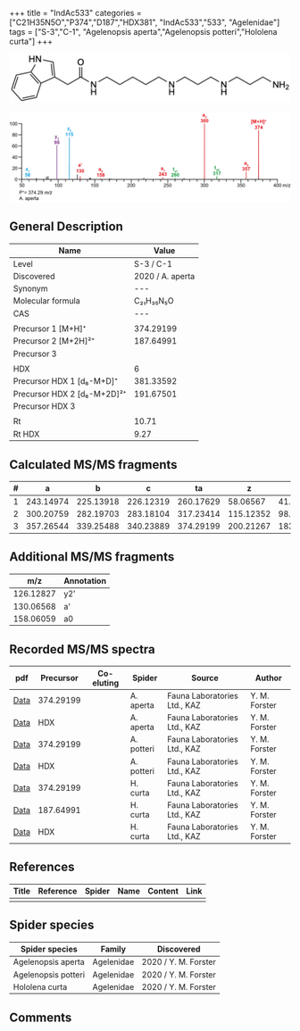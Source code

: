 +++
title = "IndAc533"
categories = ["C21H35N5O","P374","D187","HDX381",
"IndAc533","533",
"Agelenidae"]
tags = ["S-3","C-1",
"Agelenopsis aperta","Agelenopsis potteri","Hololena curta"]
+++

![](/img/IndAc533.png)

![](/img_MSMS/374_IndAc533_Aa.png?classes=border)

## General Description

| Name                        | Value            |
|-----------------------------|------------------|
| Level                       | S-3 / C-1               |
| Discovered                  | 2020 / A. aperta |
| Synonym                     | ---              |
| Molecular formula           | C₂₁H₃₅N₅O        |
| CAS                         | ---              |
|                             |                  |
| Precursor 1 [M+H]⁺          | 374.29199        |
| Precursor 2 [M+2H]²⁺        | 187.64991        |
| Precursor 3                 |                  |
|                             |                  |
| HDX                         | 6                |
| Precursor HDX 1 [d₆-M+D]⁺   | 381.33592        |
| Precursor HDX 2 [d₆-M+2D]²⁺ | 191.67501        |
| Precursor HDX 3             |                  |
|                             |                  |
| Rt                          | 10.71            |
| Rt HDX                      | 9.27             |

## Calculated MS/MS fragments

| # | a         | b         | c         | ta        | z         | y         | tz        |
|---|-----------|-----------|-----------|-----------|-----------|-----------|-----------|
| 1 | 243.14974 | 225.13918 | 226.12319 | 260.17629 | 58.06567  | 41.03912  | 75.09222  |
| 2 | 300.20759 | 282.19703 | 283.18104 | 317.23414 | 115.12352 | 98.09697  | 132.15007 |
| 3 | 357.26544 | 339.25488 | 340.23889 | 374.29199 | 200.21267 | 183.18612 | 217.23922 |

## Additional MS/MS fragments

| m/z       | Annotation |
|-----------|------------|
| 126.12827 | y2'        |
| 130.06568 | a'         |
| 158.06059 | a0         |

## Recorded MS/MS spectra

| pdf                                           | Precursor | Co-eluting | Spider    | Source                       | Author        |
|-----------------------------------------------|-----------|------------|-----------|------------------------------|---------------|
| [Data](/pdf/A-aperta/374_IndAc533_Aa.pdf)     | 374.29199 |            | A. aperta | Fauna Laboratories Ltd., KAZ | Y. M. Forster |
| [Data](/pdf/A-aperta/374_IndAc533_Aa_HDX.pdf) | HDX       |            | A. aperta | Fauna Laboratories Ltd., KAZ | Y. M. Forster |
| [Data](/pdf/A-potteri/374_IndAc533_Ap.pdf) | 374.29199 |           | A. potteri | Fauna Laboratories Ltd., KAZ | Y. M. Forster |
| [Data](/pdf/A-potteri/374_IndAc533_Ap_HDX.pdf) | HDX |           | A. potteri | Fauna Laboratories Ltd., KAZ | Y. M. Forster |
| [Data](/pdf/H-curta/374_IndAc533_Hc.pdf) | 374.29199 |           | H. curta | Fauna Laboratories Ltd., KAZ | Y. M. Forster |
| [Data](/pdf/H-curta/374_IndAc533_Hc_2.pdf) | 187.64991 |           | H. curta | Fauna Laboratories Ltd., KAZ | Y. M. Forster |
| [Data](/pdf/H-curta/374_IndAc533_Hc_HDX.pdf) | HDX |           | H. curta | Fauna Laboratories Ltd., KAZ | Y. M. Forster |

## References

| Title     | Reference   | Spider    | Name   | Content  | Link |
|-----------|-------------|-----------|--------|----------|-----|
|           |             |           |        |          |     |

## Spider species

| Spider species     | Family     | Discovered           |
|--------------------|------------|----------------------|
| Agelenopsis aperta | Agelenidae | 2020 / Y. M. Forster |
| Agelenopsis potteri | Agelenidae | 2020 / Y. M. Forster |
| Hololena curta | Agelenidae | 2020 / Y. M. Forster |

## Comments